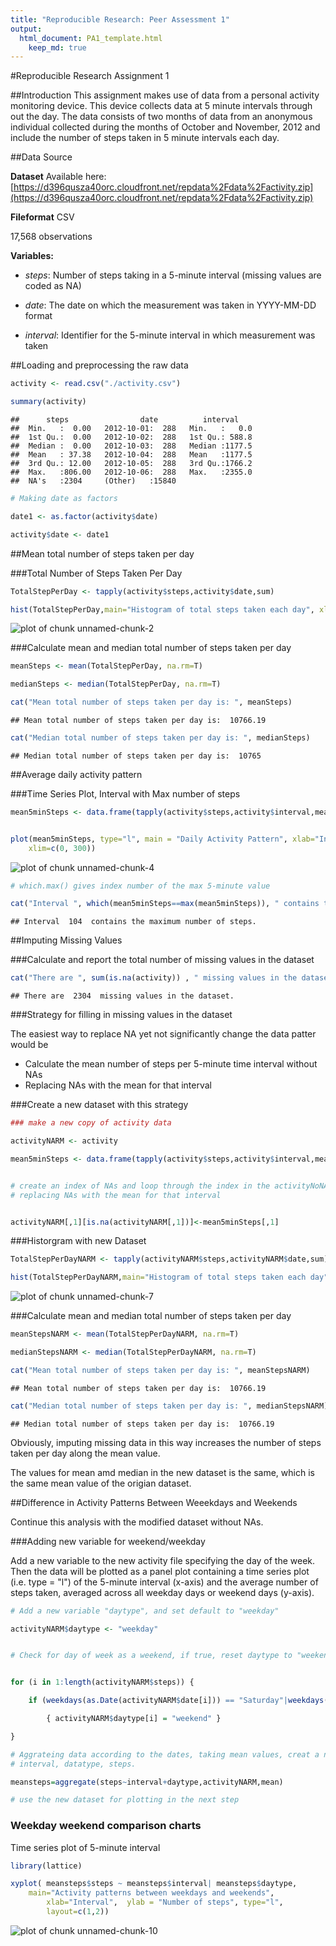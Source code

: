 ```yaml
---
title: "Reproducible Research: Peer Assessment 1"
output: 
  html_document: PA1_template.html
    keep_md: true
---
```



#Reproducible Research Assignment 1


##Introduction
This assignment makes use of data from a personal activity monitoring device. This device collects data at 5 minute intervals through out the day. 
The data consists of two months of data from an anonymous individual collected during the months of October and November, 2012 and 
include the number of steps taken in 5 minute intervals each day.


##Data Source

**Dataset** Available here: [https://d396qusza40orc.cloudfront.net/repdata%2Fdata%2Factivity.zip](https://d396qusza40orc.cloudfront.net/repdata%2Fdata%2Factivity.zip)

**Fileformat** CSV

17,568 observations

**Variables:**

* _steps_: Number of steps taking in a 5-minute interval (missing values are coded as NA)

* _date_: The date on which the measurement was taken in YYYY-MM-DD format

* _interval_: Identifier for the 5-minute interval in which measurement was taken





##Loading and preprocessing the raw data


```r
activity <- read.csv("./activity.csv")

summary(activity)
```

```
##      steps                date          interval     
##  Min.   :  0.00   2012-10-01:  288   Min.   :   0.0  
##  1st Qu.:  0.00   2012-10-02:  288   1st Qu.: 588.8  
##  Median :  0.00   2012-10-03:  288   Median :1177.5  
##  Mean   : 37.38   2012-10-04:  288   Mean   :1177.5  
##  3rd Qu.: 12.00   2012-10-05:  288   3rd Qu.:1766.2  
##  Max.   :806.00   2012-10-06:  288   Max.   :2355.0  
##  NA's   :2304     (Other)   :15840
```

```r
# Making date as factors

date1 <- as.factor(activity$date)

activity$date <- date1
```


##Mean total number of steps taken per day

###Total Number of Steps Taken Per Day



```r
TotalStepPerDay <- tapply(activity$steps,activity$date,sum)

hist(TotalStepPerDay,main="Histogram of total steps taken each day", xlab="Total Steps")
```

![plot of chunk unnamed-chunk-2](figure/unnamed-chunk-2-1.png) 



###Calculate mean and median total number of steps taken per day


```r
meanSteps <- mean(TotalStepPerDay, na.rm=T)

medianSteps <- median(TotalStepPerDay, na.rm=T)

cat("Mean total number of steps taken per day is: ", meanSteps)
```

```
## Mean total number of steps taken per day is:  10766.19
```

```r
cat("Median total number of steps taken per day is: ", medianSteps)
```

```
## Median total number of steps taken per day is:  10765
```



##Average daily activity pattern

###Time Series Plot, Interval with Max number of steps

```r
mean5minSteps <- data.frame(tapply(activity$steps,activity$interval,mean, na.rm=TRUE))


plot(mean5minSteps, type="l", main = "Daily Activity Pattern", xlab="Intervals", ylab="Average Steps",
	xlim=c(0, 300))
```

![plot of chunk unnamed-chunk-4](figure/unnamed-chunk-4-1.png) 

```r
# which.max() gives index number of the max 5-minute value

cat("Interval ", which(mean5minSteps==max(mean5minSteps)), " contains the maximum number of steps.")
```

```
## Interval  104  contains the maximum number of steps.
```

##Imputing Missing Values

###Calculate and report the total number of missing values in the dataset


```r
cat("There are ", sum(is.na(activity)) , " missing values in the dataset.")
```

```
## There are  2304  missing values in the dataset.
```

###Strategy for filling in missing values in the dataset

The easiest way to replace NA yet not significantly change the data patter would be 

* Calculate the mean number of steps per 5-minute time interval without NAs
* Replacing NAs with the mean for that interval


###Create a new dataset with this strategy 



```r
### make a new copy of activity data

activityNARM <- activity

mean5minSteps <- data.frame(tapply(activity$steps,activity$interval,mean, na.rm=TRUE))


# create an index of NAs and loop through the index in the activityNoNA file
# replacing NAs with the mean for that interval


activityNARM[,1][is.na(activityNARM[,1])]<-mean5minSteps[,1]
```

###Historgram with new Dataset


```r
TotalStepPerDayNARM <- tapply(activityNARM$steps,activityNARM$date,sum)

hist(TotalStepPerDayNARM,main="Histogram of total steps taken each day", xlab="Total Steps")
```

![plot of chunk unnamed-chunk-7](figure/unnamed-chunk-7-1.png) 


###Calculate mean and median total number of steps taken per day


```r
meanStepsNARM <- mean(TotalStepPerDayNARM, na.rm=T)

medianStepsNARM <- median(TotalStepPerDayNARM, na.rm=T)

cat("Mean total number of steps taken per day is: ", meanStepsNARM)
```

```
## Mean total number of steps taken per day is:  10766.19
```

```r
cat("Median total number of steps taken per day is: ", medianStepsNARM)
```

```
## Median total number of steps taken per day is:  10766.19
```

Obviously, imputing missing data in this way increases the number of steps taken per day along the mean value.

The values for mean amd median in the new dataset is the same, which is the same mean value of the origian dataset. 

 

##Difference in Activity Patterns Between Weeekdays and Weekends

Continue this analysis with the modified dataset without NAs.


###Adding new variable for weekend/weekday

Add a new variable to the new activity file specifying the day of the week.
Then the data will be plotted as a panel plot containing a time series plot (i.e. type = "l") of the 5-minute interval (x-axis) 
and the average number of steps taken, averaged across all weekday days or weekend days (y-axis).



```r
# Add a new variable "daytype", and set default to "weekday"

activityNARM$daytype <- "weekday"


# Check for day of week as a weekend, if true, reset daytype to "weekend"


for (i in 1:length(activityNARM$steps)) {

    if (weekdays(as.Date(activityNARM$date[i])) == "Saturday"|weekdays(as.Date(activityNARM$date[i]))=="Sunday" ) 

        { activityNARM$daytype[i] = "weekend" }

}

# Aggrateing data according to the dates, taking mean values, creat a new dataset with three variables:
# interval, datatype, steps. 

meansteps=aggregate(steps~interval+daytype,activityNARM,mean)

# use the new dataset for plotting in the next step
```

### Weekday weekend comparison charts
Time series plot of 5-minute interval



```r
library(lattice)

xyplot( meansteps$steps ~ meansteps$interval| meansteps$daytype, 
  	main="Activity patterns between weekdays and weekends",
        xlab="Interval",  ylab = "Number of steps", type="l",
        layout=c(1,2))
```

![plot of chunk unnamed-chunk-10](figure/unnamed-chunk-10-1.png) 
